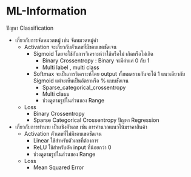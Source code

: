 # ML-Information

ปัญหา Classification 
 - เกี่ยวกับการจัดหมวดหมู่ เช่น จัดหมวดหมู่คำ
   - Activation จะเกี่ยวกับตัวเลขที่มีขอบเขตชัดเจน
     - Sigmoid โดยจะใช้กับการวิเคราะห์ว่าใช้หรือไม่ เกิดหรือไม่เกิด
       - Binary Crossentropy : Binary จะมีค่าแค่ 0 กับ 1
       - Multi label , multi class
     - Softmax จะเป็นการวิเคราะห์โดย output ทั้งหมดรวมกันจะได้ 1 แนวเดียวกับ Sigmoid แต่จะเห็นเป็นอัตราหรือ % แบบชัดเจน
       - Sparse_categorical_crossentropy
       - Multi class
       - ช่วงดูตามรูปในส่วนของ Range
   - Loss
     - Binary Crossentropy
     - Sparse Categorical Crossentropy
ปัญหา Regression 
 - เกี่ยวกับการทำนาย เป็นเชิงตัวเลข เช่น การคำนวณแนวโน้มราคาสินค้า
   - Activation ตัวเลขที่ไม่มีขอบเขตชัดเจน
     - Linear ใช้สำหรับตัวเลขที่ต้องการ
     - ReLU ใช้สำหรับตัด input ที่น้อยกว่า 0
     - ช่วงดูตามรูปในส่วนของ Range
   - Loss
     - Mean Squared Error
